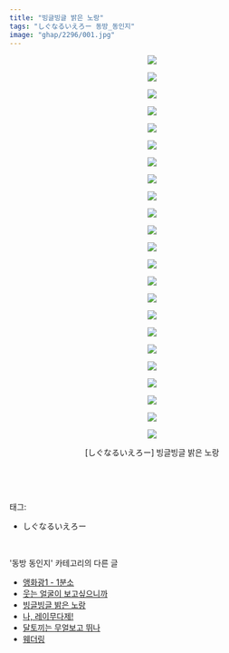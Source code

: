 ```yaml
---
title: "빙글빙글 밝은 노랑"
tags: "しぐなるいえろー 동방_동인지"
image: "ghap/2296/001.jpg"
---
```

<div class="article">
<p style="text-align: center; clear: none; float: none;"><img src="{{ site.nasurl }}/ghap/2296/001.jpg"/></p>
<p style="text-align: center; clear: none; float: none;"><img src="{{ site.nasurl }}/ghap/2296/002.jpg"/></p>
<p style="text-align: center; clear: none; float: none;"><img src="{{ site.nasurl }}/ghap/2296/003.jpg"/></p>
<p style="text-align: center; clear: none; float: none;"><img src="{{ site.nasurl }}/ghap/2296/004.jpg"/></p>
<p style="text-align: center; clear: none; float: none;"><img src="{{ site.nasurl }}/ghap/2296/005.jpg"/></p>
<p style="text-align: center; clear: none; float: none;"><img src="{{ site.nasurl }}/ghap/2296/006.jpg"/></p>
<p style="text-align: center; clear: none; float: none;"><img src="{{ site.nasurl }}/ghap/2296/007.jpg"/></p>
<p style="text-align: center; clear: none; float: none;"><img src="{{ site.nasurl }}/ghap/2296/008.jpg"/></p>
<p style="text-align: center; clear: none; float: none;"><img src="{{ site.nasurl }}/ghap/2296/009.jpg"/></p>
<p style="text-align: center; clear: none; float: none;"><img src="{{ site.nasurl }}/ghap/2296/010.jpg"/></p>
<p style="text-align: center; clear: none; float: none;"><img src="{{ site.nasurl }}/ghap/2296/011.jpg"/></p>
<p style="text-align: center; clear: none; float: none;"><img src="{{ site.nasurl }}/ghap/2296/012.jpg"/></p>
<p style="text-align: center; clear: none; float: none;"><img src="{{ site.nasurl }}/ghap/2296/013.jpg"/></p>
<p style="text-align: center; clear: none; float: none;"><img src="{{ site.nasurl }}/ghap/2296/014.jpg"/></p>
<p style="text-align: center; clear: none; float: none;"><img src="{{ site.nasurl }}/ghap/2296/015.jpg"/></p>
<p style="text-align: center; clear: none; float: none;"><img src="{{ site.nasurl }}/ghap/2296/016.jpg"/></p>
<p style="text-align: center; clear: none; float: none;"><img src="{{ site.nasurl }}/ghap/2296/017.jpg"/></p>
<p style="text-align: center; clear: none; float: none;"><img src="{{ site.nasurl }}/ghap/2296/018.jpg"/></p>
<p style="text-align: center; clear: none; float: none;"><img src="{{ site.nasurl }}/ghap/2296/019.jpg"/></p>
<p style="text-align: center; clear: none; float: none;"><img src="{{ site.nasurl }}/ghap/2296/020.jpg"/></p>
<p style="text-align: center; clear: none; float: none;"><img src="{{ site.nasurl }}/ghap/2296/021.jpg"/></p>
<p style="text-align: center; clear: none; float: none;"><img src="{{ site.nasurl }}/ghap/2296/022.jpg"/></p>
<p style="text-align: center; clear: none; float: none;"><img src="{{ site.nasurl }}/ghap/2296/023.jpg"/></p>
<p style="text-align: center; clear: none; float: none;">[しぐなるいえろー] 빙글빙글 밝은 노랑</p>
<p><br/></p>
</div><br/>
<div class="tagTrail">
<p>태그: </p>
<ul>
<li>しぐなるいえろー</li>
</ul>
</div><br/>
<div class="another">
<p>'동방 동인지' 카테고리의 다른 글</p>
<ul>
<li><a href="/2016-09-23-ghap_2298">앵화광1 - 1분소</a></li>
<li><a href="/2016-09-23-ghap_2297">웃는 얼굴이 보고싶으니까</a></li>
<li><a href="/2016-09-23-ghap_2296">빙글빙글 밝은 노랑</a></li>
<li><a href="/2016-09-23-ghap_2295">나, 레이무다제!</a></li>
<li><a href="/2016-09-23-ghap_2294">달토끼는 무얼보고 뛰나</a></li>
<li><a href="/2016-09-23-ghap_2293">웨더링</a></li>
</ul>
</div><br/>
<div class="cb_module cb_fluid">
<div class="cb_wrt cb_profile">
</div><!-- commentList close -->
</div><br/>
